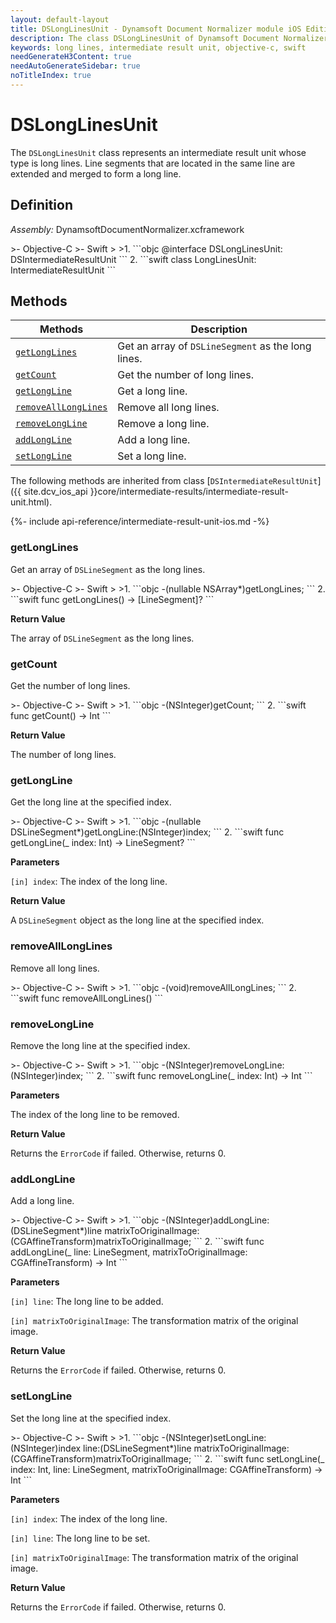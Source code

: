 ```yaml
---
layout: default-layout
title: DSLongLinesUnit - Dynamsoft Document Normalizer module iOS Edition API Reference
description: The class DSLongLinesUnit of Dynamsoft Document Normalizer module represents an intermediate result unit whose type is long lines. Line segments that are located in the same line are extended and merged to form a long line.
keywords: long lines, intermediate result unit, objective-c, swift
needGenerateH3Content: true
needAutoGenerateSidebar: true
noTitleIndex: true
---
```


# DSLongLinesUnit

The `DSLongLinesUnit` class represents an intermediate result unit whose type is long lines. Line segments that are located in the same line are extended and merged to form a long line.

## Definition

*Assembly:* DynamsoftDocumentNormalizer.xcframework

<div class="sample-code-prefix"></div>
>- Objective-C
>- Swift
>
>1. 
```objc
@interface DSLongLinesUnit: DSIntermediateResultUnit
```
2. 
```swift
class LongLinesUnit: IntermediateResultUnit
```

## Methods

| Methods | Description |
| ---------- | ----------- |
| [`getLongLines`](#getlonglines) | Get an array of `DSLineSegment` as the long lines. |
| [`getCount`](#getcount) | Get the number of long lines. |
| [`getLongLine`](#getlongline) | Get a long line. |
| [`removeAllLongLines`](#removealllonglines) | Remove all long lines. |
| [`removeLongLine`](#removelongline) | Remove a long line. |
| [`addLongLine`](#addlongline) | Add a long line. |
| [`setLongLine`](#setlongline) | Set a long line. |

The following methods are inherited from class [`DSIntermediateResultUnit`]({{ site.dcv_ios_api }}core/intermediate-results/intermediate-result-unit.html).

{%- include api-reference/intermediate-result-unit-ios.md -%}

### getLongLines

Get an array of `DSLineSegment` as the long lines.

<div class="sample-code-prefix"></div>
>- Objective-C
>- Swift
>
>1. 
```objc
-(nullable NSArray<DSLineSegment*>*)getLongLines;
```
2. 
```swift
func getLongLines() -> [LineSegment]?
```

**Return Value**

The array of `DSLineSegment` as the long lines.

### getCount

Get the number of long lines.

<div class="sample-code-prefix"></div>
>- Objective-C
>- Swift
>
>1. 
```objc
-(NSInteger)getCount;
```
2. 
```swift
func getCount() -> Int
```

**Return Value**

The number of long lines.

### getLongLine

Get the long line at the specified index.

<div class="sample-code-prefix"></div>
>- Objective-C
>- Swift
>
>1. 
```objc
-(nullable DSLineSegment*)getLongLine:(NSInteger)index;
```
2. 
```swift
func getLongLine(_ index: Int) -> LineSegment?
```

**Parameters**

`[in] index`: The index of the long line.

**Return Value**

A `DSLineSegment` object as the long line at the specified index.

### removeAllLongLines

Remove all long lines.

<div class="sample-code-prefix"></div>
>- Objective-C
>- Swift
>
>1. 
```objc
-(void)removeAllLongLines;
```
2. 
```swift
func removeAllLongLines()
```

### removeLongLine

Remove the long line at the specified index.

<div class="sample-code-prefix"></div>
>- Objective-C
>- Swift
>
>1. 
```objc
-(NSInteger)removeLongLine:(NSInteger)index;
```
2. 
```swift
func removeLongLine(_ index: Int) -> Int
```

**Parameters**

The index of the long line to be removed.

**Return Value**

Returns the `ErrorCode` if failed. Otherwise, returns 0.

### addLongLine

Add a long line.

<div class="sample-code-prefix"></div>
>- Objective-C
>- Swift
>
>1. 
```objc
-(NSInteger)addLongLine:(DSLineSegment*)line
  matrixToOriginalImage:(CGAffineTransform)matrixToOriginalImage;
```
2. 
```swift
func addLongLine(_ line: LineSegment, matrixToOriginalImage: CGAffineTransform) -> Int
```

**Parameters**

`[in] line`: The long line to be added.

`[in] matrixToOriginalImage`: The transformation matrix of the original image.

**Return Value**

Returns the `ErrorCode` if failed. Otherwise, returns 0.

### setLongLine

Set the long line at the specified index.

<div class="sample-code-prefix"></div>
>- Objective-C
>- Swift
>
>1. 
```objc
-(NSInteger)setLongLine:(NSInteger)index
                   line:(DSLineSegment*)line
  matrixToOriginalImage:(CGAffineTransform)matrixToOriginalImage;
```
2. 
```swift
func setLongLine(_ index: Int, line: LineSegment, matrixToOriginalImage: CGAffineTransform) -> Int
```

**Parameters**

`[in] index`: The index of the long line.

`[in] line`: The long line to be set.

`[in] matrixToOriginalImage`: The transformation matrix of the original image.

**Return Value**

Returns the `ErrorCode` if failed. Otherwise, returns 0.
